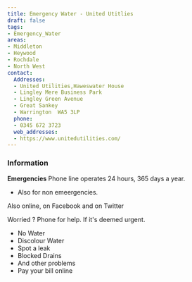 ```yaml
---
title: Emergency Water - United Utitlies
draft: false
tags:
- Emergency_Water
areas:
- Middleton
- Heywood
- Rochdale
- North West
contact:
  Addresses:
  - United Utilities,Haweswater House  
  - Lingley Mere Business Park  
  - Lingley Green Avenue  
  - Great Sankey  
  - Warrington  WA5 3LP
  phone:
  - 0345 672 3723
  web_addresses:
  - https://www.unitedutilities.com/
---
```

### Information
**Emergencies**
Phone line operates 24 hours, 365 days a year. 

- Also for non emeergencies.  

Also online, on Facebook and on Twitter

Worried ? Phone for help. If it's deemed urgent.
- No Water
- Discolour Water  
- Spot a leak  
- Blocked Drains  
- And other problems  
- Pay your bill online

